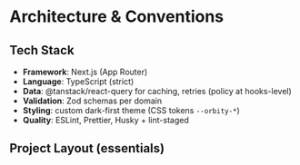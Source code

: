 # Architecture & Conventions

## Tech Stack
- **Framework**: Next.js (App Router)
- **Language**: TypeScript (strict)
- **Data**: @tanstack/react-query for caching, retries (policy at hooks-level)
- **Validation**: Zod schemas per domain
- **Styling**: custom dark-first theme (CSS tokens `--orbity-*`)
- **Quality**: ESLint, Prettier, Husky + lint-staged

## Project Layout (essentials)